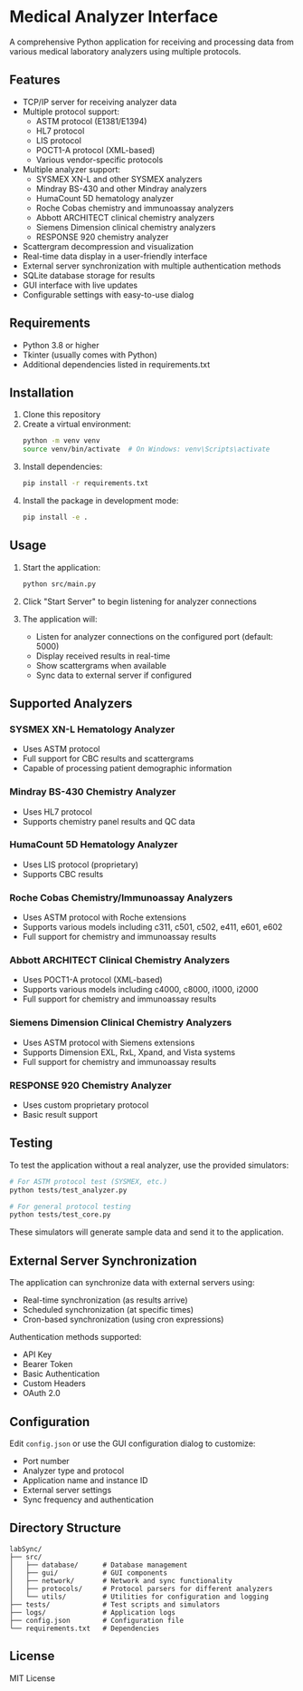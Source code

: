 # Medical Analyzer Interface

A comprehensive Python application for receiving and processing data from various medical laboratory analyzers using multiple protocols.

## Features

- TCP/IP server for receiving analyzer data
- Multiple protocol support:
  - ASTM protocol (E1381/E1394)
  - HL7 protocol
  - LIS protocol
  - POCT1-A protocol (XML-based)
  - Various vendor-specific protocols
- Multiple analyzer support:
  - SYSMEX XN-L and other SYSMEX analyzers
  - Mindray BS-430 and other Mindray analyzers
  - HumaCount 5D hematology analyzer
  - Roche Cobas chemistry and immunoassay analyzers
  - Abbott ARCHITECT clinical chemistry analyzers
  - Siemens Dimension clinical chemistry analyzers
  - RESPONSE 920 chemistry analyzer
- Scattergram decompression and visualization
- Real-time data display in a user-friendly interface
- External server synchronization with multiple authentication methods
- SQLite database storage for results
- GUI interface with live updates
- Configurable settings with easy-to-use dialog

## Requirements

- Python 3.8 or higher
- Tkinter (usually comes with Python)
- Additional dependencies listed in requirements.txt

## Installation

1. Clone this repository
2. Create a virtual environment:
   ```bash
   python -m venv venv
   source venv/bin/activate  # On Windows: venv\Scripts\activate
   ```
3. Install dependencies:
   ```bash
   pip install -r requirements.txt
   ```
4. Install the package in development mode:
   ```bash
   pip install -e .
   ```

## Usage

1. Start the application:
   ```bash
   python src/main.py
   ```

2. Click "Start Server" to begin listening for analyzer connections

3. The application will:
   - Listen for analyzer connections on the configured port (default: 5000)
   - Display received results in real-time
   - Show scattergrams when available
   - Sync data to external server if configured

## Supported Analyzers

### SYSMEX XN-L Hematology Analyzer
- Uses ASTM protocol
- Full support for CBC results and scattergrams
- Capable of processing patient demographic information

### Mindray BS-430 Chemistry Analyzer
- Uses HL7 protocol
- Supports chemistry panel results and QC data

### HumaCount 5D Hematology Analyzer
- Uses LIS protocol (proprietary)
- Supports CBC results

### Roche Cobas Chemistry/Immunoassay Analyzers
- Uses ASTM protocol with Roche extensions
- Supports various models including c311, c501, c502, e411, e601, e602
- Full support for chemistry and immunoassay results

### Abbott ARCHITECT Clinical Chemistry Analyzers
- Uses POCT1-A protocol (XML-based)
- Supports various models including c4000, c8000, i1000, i2000
- Full support for chemistry and immunoassay results

### Siemens Dimension Clinical Chemistry Analyzers
- Uses ASTM protocol with Siemens extensions
- Supports Dimension EXL, RxL, Xpand, and Vista systems
- Full support for chemistry and immunoassay results

### RESPONSE 920 Chemistry Analyzer
- Uses custom proprietary protocol
- Basic result support

## Testing

To test the application without a real analyzer, use the provided simulators:

```bash
# For ASTM protocol test (SYSMEX, etc.)
python tests/test_analyzer.py

# For general protocol testing
python tests/test_core.py
```

These simulators will generate sample data and send it to the application.

## External Server Synchronization

The application can synchronize data with external servers using:
- Real-time synchronization (as results arrive)
- Scheduled synchronization (at specific times)
- Cron-based synchronization (using cron expressions)

Authentication methods supported:
- API Key
- Bearer Token
- Basic Authentication
- Custom Headers
- OAuth 2.0

## Configuration

Edit `config.json` or use the GUI configuration dialog to customize:
- Port number
- Analyzer type and protocol
- Application name and instance ID
- External server settings
- Sync frequency and authentication

## Directory Structure

```
labSync/
├── src/
│   ├── database/      # Database management
│   ├── gui/           # GUI components
│   ├── network/       # Network and sync functionality
│   ├── protocols/     # Protocol parsers for different analyzers
│   └── utils/         # Utilities for configuration and logging
├── tests/             # Test scripts and simulators
├── logs/              # Application logs
├── config.json        # Configuration file
└── requirements.txt   # Dependencies
```

## License

MIT License